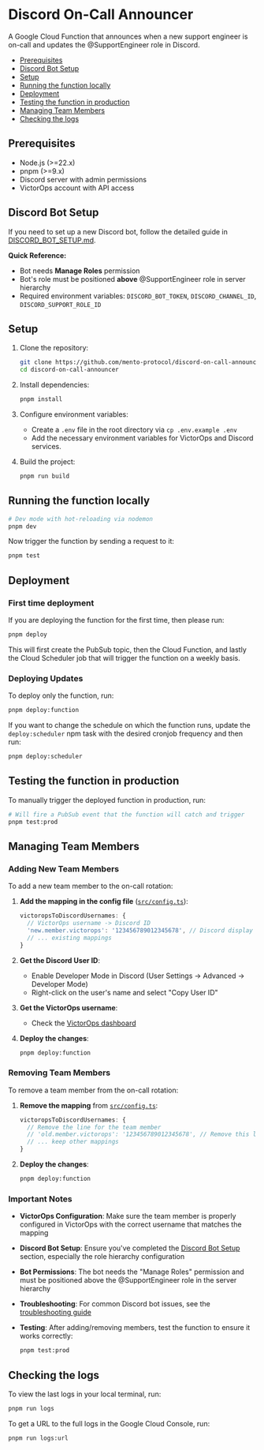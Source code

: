 # Discord On-Call Announcer

A Google Cloud Function that announces when a new support engineer is on-call and updates the @SupportEngineer role in Discord.

- [Prerequisites](#prerequisites)
- [Discord Bot Setup](#discord-bot-setup)
- [Setup](#setup)
- [Running the function locally](#running-the-function-locally)
- [Deployment](#deployment)
- [Testing the function in production](#testing-the-function-in-production)
- [Managing Team Members](#managing-team-members)
- [Checking the logs](#checking-the-logs)

## Prerequisites

- Node.js (>=22.x)
- pnpm (>=9.x)
- Discord server with admin permissions
- VictorOps account with API access

## Discord Bot Setup

If you need to set up a new Discord bot, follow the detailed guide in [DISCORD_BOT_SETUP.md](DISCORD_BOT_SETUP.md).

**Quick Reference:**

- Bot needs **Manage Roles** permission
- Bot's role must be positioned **above** @SupportEngineer role in server hierarchy
- Required environment variables: `DISCORD_BOT_TOKEN`, `DISCORD_CHANNEL_ID`, `DISCORD_SUPPORT_ROLE_ID`

## Setup

1. Clone the repository:

   ```sh
   git clone https://github.com/mento-protocol/discord-on-call-announcer.git
   cd discord-on-call-announcer
   ```

2. Install dependencies:

   ```sh
   pnpm install
   ```

3. Configure environment variables:

   - Create a `.env` file in the root directory via `cp .env.example .env`
   - Add the necessary environment variables for VictorOps and Discord services.

4. Build the project:

   ```sh
   pnpm run build
   ```

## Running the function locally

```sh
# Dev mode with hot-reloading via nodemon
pnpm dev
```

Now trigger the function by sending a request to it:

```sh
pnpm test
```

## Deployment

### First time deployment

If you are deploying the function for the first time, then please run:

```sh
pnpm deploy
```

This will first create the PubSub topic, then the Cloud Function, and lastly the Cloud Scheduler job that will trigger the function on a weekly basis.

### Deploying Updates

To deploy only the function, run:

```sh
pnpm deploy:function
```

If you want to change the schedule on which the function runs, update the `deploy:scheduler` npm task with the desired cronjob frequency and then run:

```sh
pnpm deploy:scheduler
```

## Testing the function in production

To manually trigger the deployed function in production, run:

```sh
# Will fire a PubSub event that the function will catch and trigger
pnpm test:prod
```

## Managing Team Members

### Adding New Team Members

To add a new team member to the on-call rotation:

1. **Add the mapping in the config file** ([`src/config.ts`](src/config.ts)):

   ```typescript
   victoropsToDiscordUsernames: {
     // VictorOps username -> Discord ID
     'new.member.victorops': '123456789012345678', // Discord display name
     // ... existing mappings
   }
   ```

2. **Get the Discord User ID**:

   - Enable Developer Mode in Discord (User Settings → Advanced → Developer Mode)
   - Right-click on the user's name and select "Copy User ID"

3. **Get the VictorOps username**:

   - Check the [VictorOps dashboard](https://portal.victorops.com/dash/mento-labs-gmbh#/users)

4. **Deploy the changes**:

   ```sh
   pnpm deploy:function
   ```

### Removing Team Members

To remove a team member from the on-call rotation:

1. **Remove the mapping** from [`src/config.ts`](src/config.ts):

   ```typescript
   victoropsToDiscordUsernames: {
     // Remove the line for the team member
     // 'old.member.victorops': '123456789012345678', // Remove this line
     // ... keep other mappings
   }
   ```

2. **Deploy the changes**:

   ```sh
   pnpm deploy:function
   ```

### Important Notes

- **VictorOps Configuration**: Make sure the team member is properly configured in VictorOps with the correct username that matches the mapping
- **Discord Bot Setup**: Ensure you've completed the [Discord Bot Setup](#discord-bot-setup) section, especially the role hierarchy configuration
- **Bot Permissions**: The bot needs the "Manage Roles" permission and must be positioned above the @SupportEngineer role in the server hierarchy
- **Troubleshooting**: For common Discord bot issues, see the [troubleshooting guide](DISCORD_BOT_SETUP.md#troubleshooting)
- **Testing**: After adding/removing members, test the function to ensure it works correctly:

  ```sh
  pnpm test:prod
  ```

## Checking the logs

To view the last logs in your local terminal, run:

```sh
pnpm run logs
```

To get a URL to the full logs in the Google Cloud Console, run:

```sh
pnpm run logs:url
```

